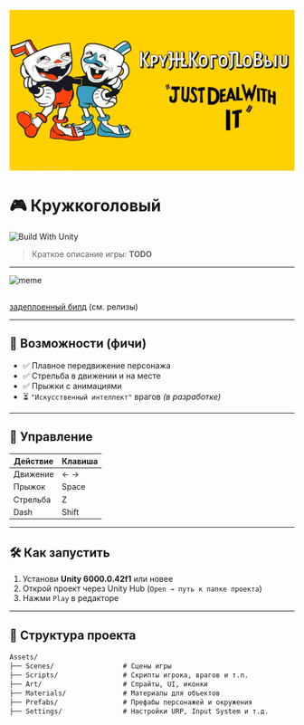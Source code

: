 ![](Assets/Materials/logo.png)
# 🎮 Кружкоголовый

![Build With Unity](https://img.shields.io/badge/Unity-6000.0.42f1+-black?logo=unity&style=flat-square)

> Краткое описание игры: **TODO**

---
![meme](https://github.com/user-attachments/assets/d8b3abcc-f88a-44f9-b2c2-4d313a7620ad)

## 

[задеплоенный билд](https://wxrstvrsn.github.io/CupheadWebBuild/) (см. релизы)


---

## 🚀 Возможности (фичи)

- ✅ Плавное передвижение персонажа
- ✅ Стрельба в движении и на месте
- ✅ Прыжки с анимациями
- ⏳ ```"Искусственный интеллект"``` врагов *(в разработке)*

---

## 🎯 Управление

| Действие | Клавиша |
|----------|---------|
| Движение | ← →     |
| Прыжок   | Space   |
| Стрельба | Z       |
| Dash     | Shift   |




---

## 🛠️ Как запустить

1. Установи **Unity 6000.0.42f1** или новее
2. Открой проект через Unity Hub (`Open → путь к папке проекта`)
3. Нажми `Play` в редакторе

---

## 📁 Структура проекта

```plaintext
Assets/
├── Scenes/                 # Сцены игры
├── Scripts/                # Скрипты игрока, врагов и т.п.
├── Art/                    # Спрайты, UI, иконки
├── Materials/              # Материалы для объектов
├── Prefabs/                # Префабы персонажей и окружения
├── Settings/               # Настройки URP, Input System и т.д.
